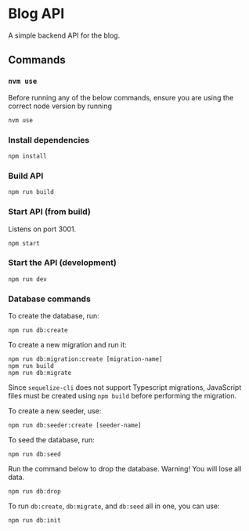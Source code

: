 # Blog API

A simple backend API for the blog.

## Commands

### `nvm use`

Before running any of the below commands, ensure you are using the correct node version by running

```
nvm use
```

### Install dependencies

```
npm install
```

### Build API

```
npm run build
```

### Start API (from build)

Listens on port 3001.

```
npm start
```

### Start the API (development)

```
npm run dev
```

### Database commands

To create the database, run:

```
npm run db:create
```

To create a new migration and run it:

```
npm run db:migration:create [migration-name]
npm run build
npm run db:migrate
```

Since `sequelize-cli` does not support Typescript migrations, JavaScript files must be created using `npm build` before performing the migration.

To create a new seeder, use:

```
npm run db:seeder:create [seeder-name]
```

To seed the database, run:

```
npm run db:seed
```

Run the command below to drop the database. Warning! You will lose all data.

```
npm run db:drop
```

To run `db:create`, `db:migrate`, and `db:seed` all in one, you can use:

```
npm run db:init
```
